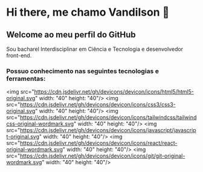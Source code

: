 # Hi there, me chamo Vandilson 👋
## Welcome ao meu perfil do GitHub

Sou bacharel Interdisciplinar em Ciência e Tecnologia e desenvolvedor front-end.
### Possuo conhecimento nas seguintes tecnologias e ferramentas:

<img src="https://cdn.jsdelivr.net/gh/devicons/devicon/icons/html5/html5-original.svg" width: "40" height: "40"/>
<img src="https://cdn.jsdelivr.net/gh/devicons/devicon/icons/css3/css3-original.svg" width: "40" height: "40"/>
<img src="https://cdn.jsdelivr.net/gh/devicons/devicon/icons/tailwindcss/tailwindcss-original-wordmark.svg" width: "40" height: "40"/>
<img src="https://cdn.jsdelivr.net/gh/devicons/devicon/icons/javascript/javascript-original.svg" width: "40" height: "40"/>
<img src="https://cdn.jsdelivr.net/gh/devicons/devicon/icons/react/react-original-wordmark.svg" width: "40" height: "40"/>
<img src="https://cdn.jsdelivr.net/gh/devicons/devicon/icons/git/git-original-wordmark.svg" width: "40" height: "40"/>
        

<!--
**vandilsonbrito/vandilsonbrito** is a ✨ _special_ ✨ repository because its `README.md` (this file) appears on your GitHub profile.

Here are some ideas to get you started:

- 🔭 I’m currently working on ...
- 🌱 I’m currently learning ...
- 👯 I’m looking to collaborate on ...
- 🤔 I’m looking for help with ...
- 💬 Ask me about ...
- 📫 How to reach me: ...
- 😄 Pronouns: ...
- ⚡ Fun fact: ...
-->

